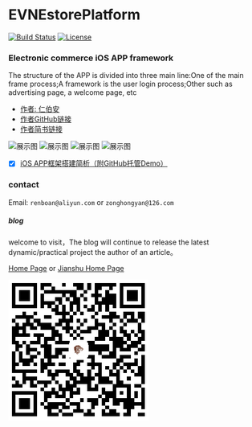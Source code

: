 # EVNEstorePlatform
[![Build Status](https://travis-ci.org/zonghongyan/EVNEstorePlatform.svg?branch=master)](https://travis-ci.org/zonghongyan/EVNEstorePlatform)
[![License](https://img.shields.io/github/license/zonghongyan/EVNEstorePlatform.svg?style=flat)](https://github.com/zonghongyan/EVNEstorePlatform/blob/master/LICENSE)

### Electronic commerce iOS APP framework
The structure of the APP is divided into three main line:One of the main frame process;A framework is the user login process;Other such as advertising page, a welcome page, etc

- [作者: 仁伯安](http://www.jianshu.com/users/ac49bc773ff9)
- [作者GitHub链接](https://github.com/zonghongyan)
- [作者简书链接](http://www.jianshu.com/users/ac49bc773ff9)

<img src="https://raw.githubusercontent.com/zonghongyan/EVNEstorePlatform/master/EVNEstorePlatform/EVNEstorePlatform/Assets.xcassets/showPic/Sticker%20Pack.stickerpack/EVNLauchImage.sticker/EVNLauchImage.png" width="20%" height="20%" alt="展示图" >
<img src="https://github.com/zonghongyan/EVNEstorePlatform/blob/3faf7ebc1bc00cd520b33ef86957f1ce9c36144a/EVNEstorePlatform/EVNEstorePlatform/Assets.xcassets/showPic/Sticker%20Pack.stickerpack/Show.sticker/Show.gif" width="20%" height="20%" alt="展示图" />
<img src="https://github.com/zonghongyan/EVNEstorePlatform/blob/3faf7ebc1bc00cd520b33ef86957f1ce9c36144a/EVNEstorePlatform/EVNEstorePlatform/Assets.xcassets/showPic/Sticker%20Pack.stickerpack/Show01.sticker/Show01.gif" width="20%" height="20%" alt="展示图" />
<img src="https://github.com/zonghongyan/EVNEstorePlatform/blob/3faf7ebc1bc00cd520b33ef86957f1ce9c36144a/EVNEstorePlatform/EVNEstorePlatform/Assets.xcassets/showPic/Sticker%20Pack.stickerpack/Show02.sticker/Show02.gif" width="20%" height="20%" alt="展示图" />


* [x] [iOS APP框架搭建简析（附GitHub托管Demo）](http://www.jianshu.com/p/89e25c288d76)

### contact

Email: `renboan@aliyun.com` or `zonghongyan@126.com`

##### blog

welcome to visit，The blog will continue to release the latest dynamic/practical project the author of an article。

[Home Page](https://zonghongyan.github.io)
or
[Jianshu Home Page](http://www.jianshu.com/u/ac49bc773ff9)

![blog.png](/jianshu.png)